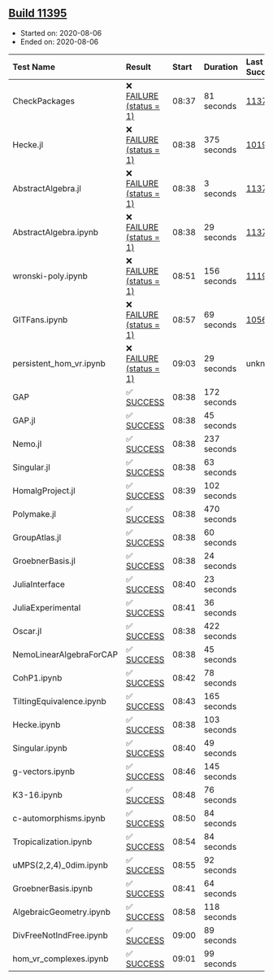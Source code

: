 ## [Build 11395](https://oscarci.mathematik.uni-kl.de/job/oscar/11395/)

* Started on: 2020-08-06
* Ended on: 2020-08-06

| Test Name    | Result | Start | Duration | Last Success | First Failure |
|:-------------|:-------|:------|:---------|:-------------|:--------------|
| CheckPackages | ❌ [FAILURE (status = 1)](https://oscarci.mathematik.uni-kl.de/job/oscar/11395/artifact/logs/build-11395/CheckPackages.log) | 08:37 | 81 seconds | [11376](https://oscarci.mathematik.uni-kl.de/job/oscar/11376/) | [11377](https://oscarci.mathematik.uni-kl.de/job/oscar/11377/) |
| Hecke.jl | ❌ [FAILURE (status = 1)](https://oscarci.mathematik.uni-kl.de/job/oscar/11395/artifact/logs/build-11395/Hecke.jl.log) | 08:38 | 375 seconds | [10197](https://oscarci.mathematik.uni-kl.de/job/oscar/10197/) | [10198](https://oscarci.mathematik.uni-kl.de/job/oscar/10198/) |
| AbstractAlgebra.jl | ❌ [FAILURE (status = 1)](https://oscarci.mathematik.uni-kl.de/job/oscar/11395/artifact/logs/build-11395/AbstractAlgebra.jl.log) | 08:38 | 3 seconds | [11376](https://oscarci.mathematik.uni-kl.de/job/oscar/11376/) | [11377](https://oscarci.mathematik.uni-kl.de/job/oscar/11377/) |
| AbstractAlgebra.ipynb | ❌ [FAILURE (status = 1)](https://oscarci.mathematik.uni-kl.de/job/oscar/11395/artifact/logs/build-11395/AbstractAlgebra.ipynb.log) | 08:38 | 29 seconds | [11376](https://oscarci.mathematik.uni-kl.de/job/oscar/11376/) | [11377](https://oscarci.mathematik.uni-kl.de/job/oscar/11377/) |
| wronski-poly.ipynb | ❌ [FAILURE (status = 1)](https://oscarci.mathematik.uni-kl.de/job/oscar/11395/artifact/logs/build-11395/wronski-poly.ipynb.log) | 08:51 | 156 seconds | [11192](https://oscarci.mathematik.uni-kl.de/job/oscar/11192/) | [11193](https://oscarci.mathematik.uni-kl.de/job/oscar/11193/) |
| GITFans.ipynb | ❌ [FAILURE (status = 1)](https://oscarci.mathematik.uni-kl.de/job/oscar/11395/artifact/logs/build-11395/GITFans.ipynb.log) | 08:57 | 69 seconds | [10566](https://oscarci.mathematik.uni-kl.de/job/oscar/10566/) | [10567](https://oscarci.mathematik.uni-kl.de/job/oscar/10567/) |
| persistent_hom_vr.ipynb | ❌ [FAILURE (status = 1)](https://oscarci.mathematik.uni-kl.de/job/oscar/11395/artifact/logs/build-11395/persistent_hom_vr.ipynb.log) | 09:03 | 29 seconds | unknown | unknown |
| GAP | ✅ [SUCCESS](https://oscarci.mathematik.uni-kl.de/job/oscar/11395/artifact/logs/build-11395/GAP.log) | 08:38 | 172 seconds |  |  |
| GAP.jl | ✅ [SUCCESS](https://oscarci.mathematik.uni-kl.de/job/oscar/11395/artifact/logs/build-11395/GAP.jl.log) | 08:38 | 45 seconds |  |  |
| Nemo.jl | ✅ [SUCCESS](https://oscarci.mathematik.uni-kl.de/job/oscar/11395/artifact/logs/build-11395/Nemo.jl.log) | 08:38 | 237 seconds |  |  |
| Singular.jl | ✅ [SUCCESS](https://oscarci.mathematik.uni-kl.de/job/oscar/11395/artifact/logs/build-11395/Singular.jl.log) | 08:38 | 63 seconds |  |  |
| HomalgProject.jl | ✅ [SUCCESS](https://oscarci.mathematik.uni-kl.de/job/oscar/11395/artifact/logs/build-11395/HomalgProject.jl.log) | 08:39 | 102 seconds |  |  |
| Polymake.jl | ✅ [SUCCESS](https://oscarci.mathematik.uni-kl.de/job/oscar/11395/artifact/logs/build-11395/Polymake.jl.log) | 08:38 | 470 seconds |  |  |
| GroupAtlas.jl | ✅ [SUCCESS](https://oscarci.mathematik.uni-kl.de/job/oscar/11395/artifact/logs/build-11395/GroupAtlas.jl.log) | 08:38 | 60 seconds |  |  |
| GroebnerBasis.jl | ✅ [SUCCESS](https://oscarci.mathematik.uni-kl.de/job/oscar/11395/artifact/logs/build-11395/GroebnerBasis.jl.log) | 08:38 | 24 seconds |  |  |
| JuliaInterface | ✅ [SUCCESS](https://oscarci.mathematik.uni-kl.de/job/oscar/11395/artifact/logs/build-11395/JuliaInterface.log) | 08:40 | 23 seconds |  |  |
| JuliaExperimental | ✅ [SUCCESS](https://oscarci.mathematik.uni-kl.de/job/oscar/11395/artifact/logs/build-11395/JuliaExperimental.log) | 08:41 | 36 seconds |  |  |
| Oscar.jl | ✅ [SUCCESS](https://oscarci.mathematik.uni-kl.de/job/oscar/11395/artifact/logs/build-11395/Oscar.jl.log) | 08:38 | 422 seconds |  |  |
| NemoLinearAlgebraForCAP | ✅ [SUCCESS](https://oscarci.mathematik.uni-kl.de/job/oscar/11395/artifact/logs/build-11395/NemoLinearAlgebraForCAP.log) | 08:38 | 45 seconds |  |  |
| CohP1.ipynb | ✅ [SUCCESS](https://oscarci.mathematik.uni-kl.de/job/oscar/11395/artifact/logs/build-11395/CohP1.ipynb.log) | 08:42 | 78 seconds |  |  |
| TiltingEquivalence.ipynb | ✅ [SUCCESS](https://oscarci.mathematik.uni-kl.de/job/oscar/11395/artifact/logs/build-11395/TiltingEquivalence.ipynb.log) | 08:43 | 165 seconds |  |  |
| Hecke.ipynb | ✅ [SUCCESS](https://oscarci.mathematik.uni-kl.de/job/oscar/11395/artifact/logs/build-11395/Hecke.ipynb.log) | 08:38 | 103 seconds |  |  |
| Singular.ipynb | ✅ [SUCCESS](https://oscarci.mathematik.uni-kl.de/job/oscar/11395/artifact/logs/build-11395/Singular.ipynb.log) | 08:40 | 49 seconds |  |  |
| g-vectors.ipynb | ✅ [SUCCESS](https://oscarci.mathematik.uni-kl.de/job/oscar/11395/artifact/logs/build-11395/g-vectors.ipynb.log) | 08:46 | 145 seconds |  |  |
| K3-16.ipynb | ✅ [SUCCESS](https://oscarci.mathematik.uni-kl.de/job/oscar/11395/artifact/logs/build-11395/K3-16.ipynb.log) | 08:48 | 76 seconds |  |  |
| c-automorphisms.ipynb | ✅ [SUCCESS](https://oscarci.mathematik.uni-kl.de/job/oscar/11395/artifact/logs/build-11395/c-automorphisms.ipynb.log) | 08:50 | 84 seconds |  |  |
| Tropicalization.ipynb | ✅ [SUCCESS](https://oscarci.mathematik.uni-kl.de/job/oscar/11395/artifact/logs/build-11395/Tropicalization.ipynb.log) | 08:54 | 84 seconds |  |  |
| uMPS(2,2,4)_0dim.ipynb | ✅ [SUCCESS](https://oscarci.mathematik.uni-kl.de/job/oscar/11395/artifact/logs/build-11395/uMPS-2-2-4-_0dim.ipynb.log) | 08:55 | 92 seconds |  |  |
| GroebnerBasis.ipynb | ✅ [SUCCESS](https://oscarci.mathematik.uni-kl.de/job/oscar/11395/artifact/logs/build-11395/GroebnerBasis.ipynb.log) | 08:41 | 64 seconds |  |  |
| AlgebraicGeometry.ipynb | ✅ [SUCCESS](https://oscarci.mathematik.uni-kl.de/job/oscar/11395/artifact/logs/build-11395/AlgebraicGeometry.ipynb.log) | 08:58 | 118 seconds |  |  |
| DivFreeNotIndFree.ipynb | ✅ [SUCCESS](https://oscarci.mathematik.uni-kl.de/job/oscar/11395/artifact/logs/build-11395/DivFreeNotIndFree.ipynb.log) | 09:00 | 89 seconds |  |  |
| hom_vr_complexes.ipynb | ✅ [SUCCESS](https://oscarci.mathematik.uni-kl.de/job/oscar/11395/artifact/logs/build-11395/hom_vr_complexes.ipynb.log) | 09:01 | 99 seconds |  |  |
